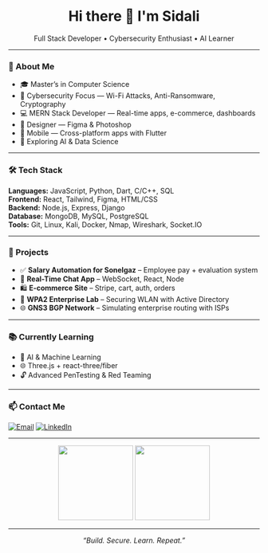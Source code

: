 <h1 align="center">Hi there 👋 I'm Sidali</h1>
<p align="center">Full Stack Developer • Cybersecurity Enthusiast • AI Learner</p>

---

### 🚀 About Me
- 🎓 Master’s in Computer Science  
- 🔐 Cybersecurity Focus — Wi-Fi Attacks, Anti-Ransomware, Cryptography  
- 💻 MERN Stack Developer — Real-time apps, e-commerce, dashboards  
- 🎨 Designer — Figma & Photoshop  
- 📱 Mobile — Cross-platform apps with Flutter  
- 🧠 Exploring AI & Data Science  

---

### 🛠️ Tech Stack
**Languages:** JavaScript, Python, Dart, C/C++, SQL  
**Frontend:** React, Tailwind, Figma, HTML/CSS  
**Backend:** Node.js, Express, Django  
**Database:** MongoDB, MySQL, PostgreSQL  
**Tools:** Git, Linux, Kali, Docker, Nmap, Wireshark, Socket.IO  

---

### 📌 Projects
- ✅ **Salary Automation for Sonelgaz** – Employee pay + evaluation system  
- 💬 **Real-Time Chat App** – WebSocket, React, Node  
- 🛍️ **E-commerce Site** – Stripe, cart, auth, orders  
- 🔐 **WPA2 Enterprise Lab** – Securing WLAN with Active Directory  
- 🌐 **GNS3 BGP Network** – Simulating enterprise routing with ISPs  

---

### 📚 Currently Learning
- 🧠 AI & Machine Learning  
- 🌐 Three.js + react-three/fiber  
- 🔓 Advanced PenTesting & Red Teaming  

---

### 📫 Contact Me
[![Email](https://img.shields.io/badge/Email-sid@gmail.com-red?style=flat&logo=gmail)](mailto:sid@gmail.com)
[![LinkedIn](https://img.shields.io/badge/LinkedIn-Connect-blue?style=flat&logo=linkedin)](https://www.linkedin.com/in/your-link)

---

<p align="center">
  <img src="https://github-readme-stats.vercel.app/api?username=Sid00011&show_icons=true&theme=radical" height="150"/>
  <img src="https://github-readme-stats.vercel.app/api/top-langs/?username=Sid00011&layout=compact&theme=radical" height="150"/>
</p>

---

<p align="center"><i>“Build. Secure. Learn. Repeat.”</i></p>
